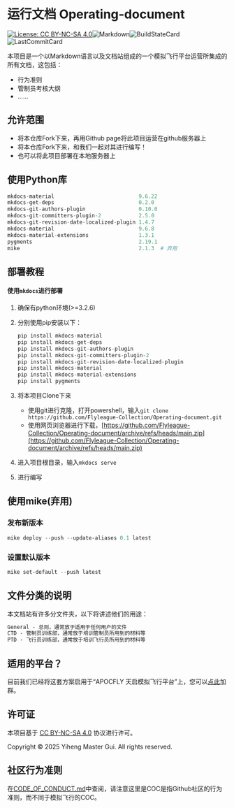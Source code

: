 # 运行文档 Operating-document

[![License: CC BY-NC-SA 4.0](https://img.shields.io/badge/License-CC%20BY--NC--SA%204.0-lightgrey.svg?style=for-the-badge)](https://creativecommons.org/licenses/by-nc-sa/4.0)![Markdown](https://img.shields.io/badge/Markdown-000000?style=for-the-badge&logo=Markdown&logoColor=ffffff)![BuildStateCard](https://img.shields.io/github/actions/workflow/status/Flyleague-Collection/Operating-document/ci.yml?style=for-the-badge&logo=github&label=github-pages)![LastCommitCard](https://img.shields.io/github/last-commit/Flyleague-Collection/Operating-document?display_timestamp=committer&style=for-the-badge&logo=github)


本项目是一个以Markdown语言以及文档站组成的一个模拟飞行平台运营所集成的所有文档，这包括：

- 行为准则
- 管制员考核大纲
- ......



## 允许范围

- 将本仓库Fork下来，再用Github page将此项目运营在github服务器上
- 将本仓库Fork下来，和我们一起对其进行编写！
- 也可以将此项目部署在本地服务器上



## 使用Python库

```python
mkdocs-material                           9.6.22
mkdocs-get-deps                           0.2.0
mkdocs-git-authors-plugin                 0.10.0
mkdocs-git-committers-plugin-2            2.5.0
mkdocs-git-revision-date-localized-plugin 1.4.7
mkdocs-material                           9.6.8
mkdocs-material-extensions                1.3.1
pygments                                  2.19.1
mike                                      2.1.3  # 弃用
```



## 部署教程

#### 使用`mkdocs`进行部署

1. 确保有python环境(>=3.2.6)

2. 分别使用pip安装以下：

   ```python
   pip install mkdocs-material
   pip install mkdocs-get-deps
   pip install mkdocs-git-authors-plugin
   pip install mkdocs-git-committers-plugin-2
   pip install mkdocs-git-revision-date-localized-plugin
   pip install mkdocs-material
   pip install mkdocs-material-extensions
   pip install pygments
   ```

3. 将本项目Clone下来

   - 使用git进行克隆，打开powershell，输入`git clone https://github.com/Flyleague-Collection/Operating-document.git`
   - 使用网页浏览器进行下载，[https://github.com/Flyleague-Collection/Operating-document/archive/refs/heads/main.zip](https://github.com/Flyleague-Collection/Operating-document/archive/refs/heads/main.zip)

4. 进入项目根目录，输入`mkdocs serve`

5. 进行编写



## 使用mike(弃用)

### 发布新版本

```powershell
mike deploy --push --update-aliases 0.1 latest
```



### 设置默认版本

```powershell
mike set-default --push latest
```



## 文件分类的说明

本文档站有许多分文件夹，以下将讲述他们的用途：

```markdown
General - 总则，通常放于适用于任何用户的文件
CTD - 管制员训练部，通常放于培训管制员所用到的材料等
PTD - 飞行员训练部，通常放于培训飞行员所用到的材料等
```



## 适用的平台？

目前我们已经将这套方案启用于“APOCFLY 天启模拟飞行平台”上，您可以[点此](https://qm.qq.com/q/5qyq2c4n9m)加群。



## 许可证

本项目基于 [CC BY-NC-SA 4.0](https://creativecommons.org/licenses/by-nc-sa/4.0/deed.zh) 协议进行许可。

Copyright © 2025 Yiheng Master Gui. All rights reserved.



## 社区行为准则

在[CODE_OF_CONDUCT.md](./CODE_OF_CONDUCT.md)中查阅，请注意这里是COC是指Github社区的行为准则，而不同于模拟飞行的COC。
